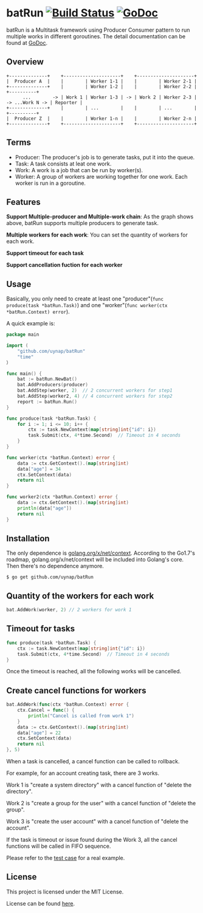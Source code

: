 # batRun [![Build Status]][Build] [![GoDoc]][Documentation]

[Build Status]: https://img.shields.io/travis/uynap/batRun.svg
[Build]: https://travis-ci.org/uynap/batRun
[GoDoc]: https://img.shields.io/badge/documentation-reference-5272B4.svg
[Documentation]: http://godoc.org/github.com/uynap/batRun
[Context]: https://godoc.org/golang.org/x/net/context

batRun is a Multitask framework using Producer Consumer pattern to run multiple works in different goroutines. The detail documentation can be found at [GoDoc](http://godoc.org/github.com/uynap/batRun).

## Overview
```
+--------------+    +---------------------+    +---------------------+
|  Producer A  |    |        | Worker 1-1 |    |        | Worker 2-1 |
+--------------+    |        | Worker 1-2 |    |        | Worker 2-2 |                 +----------+
      ...        -> | Work 1 | Worker 1-3 | -> | Work 2 | Worker 2-3 | -> ...Work N -> | Reporter |
+--------------+    |        | ...        |    |        | ...        |                 +----------+
|  Producer Z  |    |        | Worker 1-n |    |        | Worker 2-n |
+--------------+    +---------------------+    +---------------------+
```


## Terms
* Producer: The producer's job is to generate tasks, put it into the queue.
* Task: A task consists at leat one work.
* Work: A work is a job that can be run by worker(s).
* Worker: A group of workers are working together for one work. Each worker is run in a goroutine.

## Features
**Support Multiple-producer and Multiple-work chain**: As the graph shows above, batRun supports multiple producers to generate task.

**Multiple workers for each work**: You can set the quantity of workers for each work.

**Support timeout for each task**

**Support cancellation fuction for each worker**

## Usage

Basically, you only need to create at least one "producer"(`func produce(task *batRun.Task)`) and one "worker"(`func worker(ctx *batRun.Context) error`).

A quick example is:

```go
package main

import (
    "github.com/uynap/batRun"
    "time"
）

func main() {
    bat := batRun.NewBat()
    bat.AddProducers(producer)
    bat.AddStep(worker, 2)  // 2 concurrent workers for step1
    bat.AddStep(worker2, 4) // 4 concurrent workers for step2
    report := batRun.Run()
}

func produce(task *batRun.Task) {
    for i := 1; i <= 10; i++ {
        ctx := task.NewContext(map[string]int{"id": i})
        task.Submit(ctx, 4*time.Second)  // Timeout in 4 seconds
    }
}

func worker(ctx *batRun.Context) error {
    data := ctx.GetContext().(map[string]int)
    data["age"] = 34
    ctx.SetContext(data)
    return nil
}

func worker2(ctx *batRun.Context) error {
    data := ctx.GetContext().(map[string]int)
    println(data["age"])
    return nil
}
```


Installation
------------
The only dependence is [golang.org/x/net/context][Context].
According to the Go1.7's roadmap, golang.org/x/net/context will be included into Golang's core. Then there's no dependence anymore.

`$ go get github.com/uynap/batRun`


Quantity of the workers for each work
------------
```go
bat.AddWork(worker, 2) // 2 workers for work 1
```


Timeout for tasks
------------
```go
func produce(task *batRun.Task) {
    ctx := task.NewContext(map[string]int{"id": i})
    task.Submit(ctx, 4*time.Second)  // Timeout in 4 seconds
}
```
Once the timeout is reached, all the following works will be cancelled.


Create cancel functions for workers
------------
```go
bat.AddWork(func(ctx *batRun.Context) error {
    ctx.Cancel = func() {
        println("Cancel is called from work 1")
    }
    data := ctx.GetContext().(map[string]int)
    data["age"] = 22
    ctx.SetContext(data)
    return nil
}, 5)
```
When a task is cancelled, a cancel function can be called to rollback.

For example, for an account creating task, there are 3 works. 

Work 1 is "create a system directory" with a cancel function of "delete the directory". 

Work 2 is "create a group for the user" with a cancel function of "delete the group".

Work 3 is "create the user account" with a cancel function of "delete the account". 

If the task is timeout or issue found during the Work 3, 
all the cancel functions will be called in FIFO sequence.

Please refer to the [test case](batRun_test.go) for a real example.

License
------------

This project is licensed under the MIT License.

License can be found [here](LICENSE).
